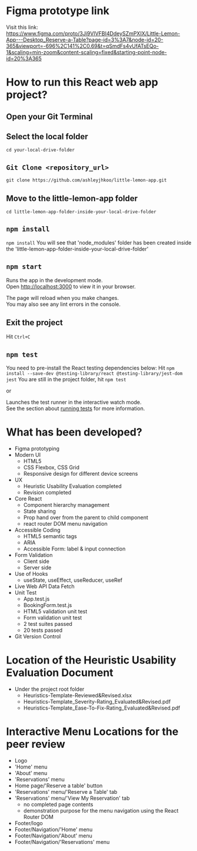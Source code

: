 # Figma prototype link

Visit this link: https://www.figma.com/proto/3Ji9VIVFBI4DdeySZmPXIX/Little-Lemon-App---Desktop_Reserve-a-Table?page-id=3%3A7&node-id=20-365&viewport=-696%2C141%2C0.69&t=qSmdFs4vUfATsEQo-1&scaling=min-zoom&content-scaling=fixed&starting-point-node-id=20%3A365

# How to run this React web app project?
  ## Open your Git Terminal
  
  ## Select the local folder
  `cd your-local-drive-folder`
  
  ## `Git Clone <repository_url>`
  `git clone https://github.com/ashleyjhkoo/little-lemon-app.git`

  ## Move to the little-lemon-app folder
  `cd little-lemon-app-folder-inside-your-local-drive-folder`
  
  ## `npm install`
  `npm install`
  You will see that 'node_modules' folder has been created inside the 'little-lemon-app-folder-inside-your-local-drive-folder'
  
  ## `npm start`
  Runs the app in the development mode.\
  Open [http://localhost:3000](http://localhost:3000) to view it in your browser.
  
  The page will reload when you make changes.\
  You may also see any lint errors in the console.

  ## Exit the project
  Hit `Ctrl+C`
  
  ## `npm test`
  You need to pre-install the React testing dependencies below:
  Hit `npm install --save-dev @testing-library/react @testing-library/jest-dom jest`
  You are still in the project folder, hit `npm test`
  
  or
  
  Launches the test runner in the interactive watch mode.\
  See the section about [running tests](https://facebook.github.io/create-react-app/docs/running-tests) for more information.

# What has been developed?
- Figma prototyping
- Modern UI
  - HTML5
  - CSS Flexbox, CSS Grid
  - Responsive design for different device screens
- UX
  - Heuristic Usability Evaluation completed
  - Revision completed
- Core React
  - Component hierarchy management
  - State sharing
  - Prop hand over from the parent to child component
  - react router DOM menu navigation
- Accessible Coding
  - HTML5 semantic tags
  - ARIA
  - Accessible Form: label & input connection
- Form Validation
  - Client side
  - Server side
- Use of Hooks
  - useState, useEffect, useReducer, useRef
- Live Web API Data Fetch
- Unit Test
  - App.test.js
  - BookingForm.test.js
  - HTML5 validation unit test
  - Form validation unit test
  - 2 test suites passed 
  - 20 tests passed
- Git Version Control
 
# Location of the Heuristic Usability Evaluation Document
- Under the project root folder
  - Heuristics-Template-Reviewed&Revised.xlsx
  - Heuristics-Template_Severity-Rating_Evaluated&Revised.pdf
  - Heuristics-Template_Ease-To-Fix-Rating_Evaluated&Revised.pdf
 
# Interactive Menu Locations for the peer review
- Logo
- 'Home' menu
- 'About' menu
- 'Reservations' menu
- Home page/'Reserve a table' button
- 'Reservations' menu/'Reserve a Table' tab
- 'Reservations' menu/'View My Reservation' tab
  - no completed page contents
  - demonstration purpose for the menu navigation using the React Router DOM
- Footer/logo
- Footer/Navigation/'Home' menu
- Footer/Navigation/'About' menu
- Footer/Navigation/'Reservations' menu
